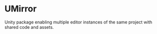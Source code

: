 # UMirror
Unity package enabling multiple editor instances of the same project with shared code and assets.
